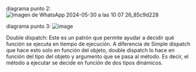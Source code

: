 diagrama punto 2:
![Imagen de WhatsApp 2024-05-30 a las 10 07 26_85c9d228](https://github.com/MartinBersh/ejer_patrones_comportamiento/assets/118768668/f2217a2c-b393-42fd-8911-885963770800)



diagrama punto 3:
![image](https://github.com/MartinBersh/ejer_patrones_comportamiento/assets/118768668/a77bda76-9c97-4c55-aada-df363981a8da)

Double dispatch:
Este es un patrón que permite ayudar a decidir qué función se ejecuta en tiempo de ejecución.
A diferencia de Simple dispatch que hace esto solo en función del objeto,
double dispatch lo hace en función del tipo del objeto y argumento que se pasa al método.
Es decir, el método a ejecutar se decide en función de dos tipos dinámicos.

